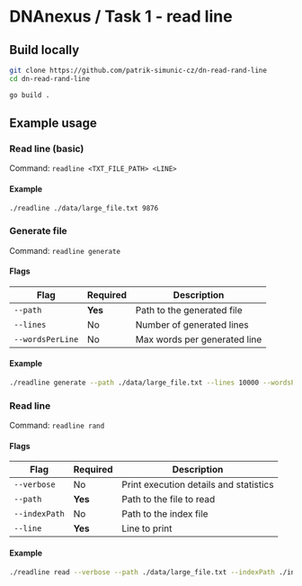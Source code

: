 
# DNAnexus / Task 1 - read line

## Build locally

```bash
git clone https://github.com/patrik-simunic-cz/dn-read-rand-line
cd dn-read-rand-line

go build .
```

## Example usage

### Read line (basic)

Command: `readline <TXT_FILE_PATH> <LINE>`

#### Example

```bash
./readline ./data/large_file.txt 9876
```

### Generate file

Command: `readline generate`

#### Flags

|Flag|Required|Description|
|-|-|-|
|`--path`|**Yes**|Path to the generated file|
|`--lines`|No|Number of generated lines|
|`--wordsPerLine`|No|Max words per generated line|

#### Example

```bash
./readline generate --path ./data/large_file.txt --lines 10000 --wordsPerLine 20
```

### Read line

Command: `readline rand`

#### Flags

|Flag|Required|Description|
|-|-|-|
|`--verbose`|No|Print execution details and statistics|
|`--path`|**Yes**|Path to the file to read|
|`--indexPath`|No|Path to the index file|
|`--line`|**Yes**|Line to print|

#### Example

```bash
./readline read --verbose --path ./data/large_file.txt --indexPath ./index.idx --line 9876
```
